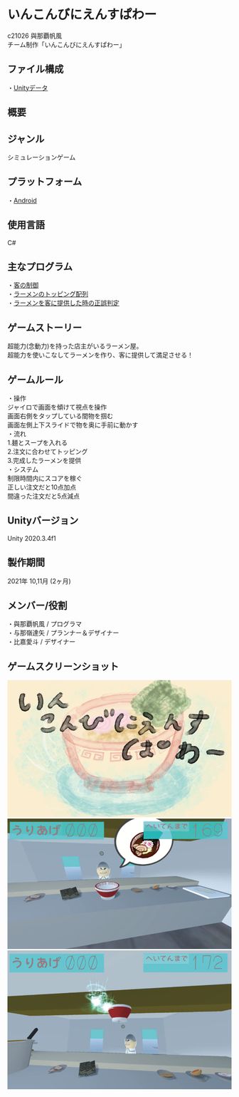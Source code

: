 # いんこんびにえんすぱわー
c21026 與那覇帆風  
チーム制作「いんこんびにえんすぱわー」

## ファイル構成
・[Unityデータ](InConveniencePower)

## 概要

## ジャンル
シミュレーションゲーム

## プラットフォーム
・[Android](https://github.com/itc-c21026/ImConveniencePower/blob/main/InConveniencePower/InConveniencePower.apk)

## 使用言語
C#

## 主なプログラム
・[客の制御](https://github.com/itc-c21026/ImConveniencePower/blob/main/InConveniencePower/Assets/Scripts/Customer.cs)  
・[ラーメンのトッピング配列](https://github.com/itc-c21026/ImConveniencePower/blob/main/InConveniencePower/Assets/Scripts/Ramen.cs)  
・[ラーメンを客に提供した時の正誤判定](https://github.com/itc-c21026/ImConveniencePower/blob/main/InConveniencePower/Assets/Scripts/Plate.cs)

## ゲームストーリー
超能力(念動力)を持った店主がいるラーメン屋。  
超能力を使いこなしてラーメンを作り、客に提供して満足させる！

## ゲームルール
・操作  
ジャイロで画面を傾けて視点を操作  
画面右側をタップしている間物を掴む  
画面左側上下スライドで物を奥に手前に動かす  
・流れ  
1.麺とスープを入れる  
2.注文に合わせてトッピング  
3.完成したラーメンを提供  
・システム  
制限時間内にスコアを稼ぐ  
正しい注文だと10点加点  
間違った注文だと5点減点

## Unityバージョン
Unity 2020.3.4f1

## 製作期間
2021年 10,11月 (2ヶ月)

## メンバー/役割
・與那覇帆風 / プログラマ  
・与那嶺達矢 / プランナー＆デザイナー  
・比嘉愛斗 / デザイナー

## ゲームスクリーンショット
![CatchCopy](https://github.com/itc-c21026/ImConveniencePower/blob/main/ScreenShot/CatchCopy.png)  
![GamePlay1](https://github.com/itc-c21026/ImConveniencePower/blob/main/ScreenShot/GamePlay1.png)  
![GamePlay2](https://github.com/itc-c21026/ImConveniencePower/blob/main/ScreenShot/GamePlay2.png)
